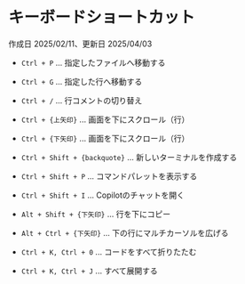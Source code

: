 # キーボードショートカット

作成日 2025/02/11、更新日 2025/04/03

- `Ctrl + P` ... 指定したファイルへ移動する
- `Ctrl + G` ... 指定した行へ移動する
- `Ctrl + /` ... 行コメントの切り替え
- `Ctrl + {上矢印}` ... 画面を下にスクロール（行）
- `Ctrl + {下矢印}` ... 画面を下にスクロール（行）

- `Ctrl + Shift + {backquote}` ... 新しいターミナルを作成する
- `Ctrl + Shift + P` ... コマンドパレットを表示する
- `Ctrl + Shift + I` ... Copilotのチャットを開く

- `Alt + Shift + {下矢印}` ... 行を下にコピー
- `Alt + Ctrl + {下矢印}` ... 下の行にマルチカーソルを広げる

- `Ctrl + K, Ctrl + 0` ... コードをすべて折りたたむ
- `Ctrl + K, Ctrl + J` ... すべて展開する
